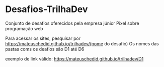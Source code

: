 # Desafios-TrilhaDev
Conjunto de desafios oferecidos pela empresa júnior Pixel sobre programação web

Para acessar os sites, pesquisar por https://mateuschedid.github.io/trilhadev/(nome do desafio)
Os nomes das pastas coms os deafios são D1 até D6

exemplo de link válido:
https://mateuschedid.github.io/trilhadev/D1
